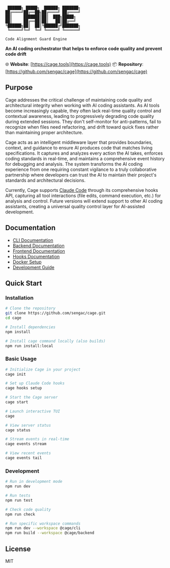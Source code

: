 ```
 ██████╗ █████╗  ██████╗ ███████╗
██╔════╝██╔══██╗██╔════╝ ██╔════╝
██║     ███████║██║  ███╗█████╗
██║     ██╔══██║██║   ██║██╔══╝
╚██████╗██║  ██║╚██████╔╝███████╗
 ╚═════╝╚═╝  ╚═╝ ╚═════╝ ╚══════╝

Code Alignment Guard Engine
```

**An AI coding orchestrator that helps to enforce code quality and prevent code drift**

🌐 **Website**: [https://cage.tools](https://cage.tools)
📦 **Repository**: [https://github.com/sengac/cage](https://github.com/sengac/cage)

## Purpose

Cage addresses the critical challenge of maintaining code quality and architectural integrity when working with AI coding assistants. As AI tools become increasingly capable, they often lack real-time quality control and contextual awareness, leading to progressively degrading code quality during extended sessions. They don't self-monitor for anti-patterns, fail to recognize when files need refactoring, and drift toward quick fixes rather than maintaining proper architecture.

Cage acts as an intelligent middleware layer that provides boundaries, context, and guidance to ensure AI produces code that matches living specifications. It captures and analyzes every action the AI takes, enforces coding standards in real-time, and maintains a comprehensive event history for debugging and analysis. The system transforms the AI coding experience from one requiring constant vigilance to a truly collaborative partnership where developers can trust the AI to maintain their project's standards and architectural decisions.

Currently, Cage supports [Claude Code](https://claude.ai/code) through its comprehensive hooks API, capturing all tool interactions (file edits, command execution, etc.) for analysis and control. Future versions will extend support to other AI coding assistants, creating a universal quality control layer for AI-assisted development.

## Documentation

- [CLI Documentation](docs/CLI.md)
- [Backend Documentation](docs/BACKEND.md)
- [Frontend Documentation](docs/FRONTEND.md)
- [Hooks Documentation](docs/HOOKS.md)
- [Docker Setup](docs/DOCKER.md)
- [Development Guide](docs/DEVELOPMENT.md)

## Quick Start

### Installation

```bash
# Clone the repository
git clone https://github.com/sengac/cage.git
cd cage

# Install dependencies
npm install

# Install cage command locally (also builds)
npm run install:local
```

### Basic Usage

```bash
# Initialize Cage in your project
cage init

# Set up Claude Code hooks
cage hooks setup

# Start the Cage server
cage start

# Launch interactive TUI
cage

# View server status
cage status

# Stream events in real-time
cage events stream

# View recent events
cage events tail
```

### Development

```bash
# Run in development mode
npm run dev

# Run tests
npm run test

# Check code quality
npm run check

# Run specific workspace commands
npm run dev --workspace @cage/cli
npm run build --workspace @cage/backend
```

## License

MIT
